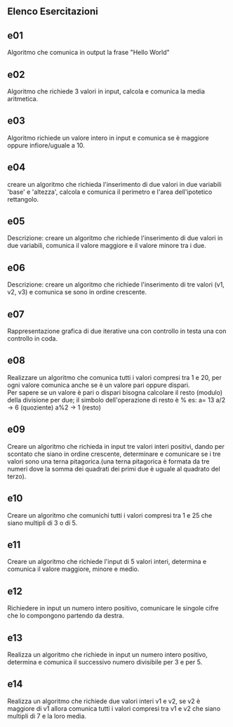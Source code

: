 ## Elenco Esercitazioni ##

## e01 
Algoritmo che comunica in output la frase "Hello World"

## e02
Algoritmo che richiede 3 valori in input, calcola e comunica la media aritmetica.  

## e03  
Algoritmo richiede un valore intero in input e comunica se è maggiore oppure infiore/uguale a 10.  

## e04   
creare un algoritmo che richieda l'inserimento di due valori in due variabili 'base' e 'altezza', calcola e comunica il perimetro e l'area dell'ipotetico rettangolo.  

## e05 
Descrizione: creare un algoritmo che richiede l'inserimento di due valori in due variabili, comunica il valore maggiore e il valore minore tra i due.  

## e06  
Descrizione: creare un algoritmo che richiede l'inserimento di tre valori (v1, v2, v3) e comunica se sono in ordine crescente.

## e07  
Rappresentazione grafica di due iterative una con controllo in testa una con controllo in coda.

## e08  
Realizzare un algoritmo che comunica tutti i valori compresi tra 1 e 20, per ogni valore comunica anche se è un valore pari oppure dispari.  
Per sapere se un valore è pari o dispari bisogna calcolare il resto (modulo) della divisione per due; il simbolo dell'operazione di resto è %
es: a= 13 a/2 -> 6 (quoziente) a%2 -> 1 (resto)

## e09  
Creare un algoritmo che richieda in input tre valori interi positivi, dando per scontato che siano in ordine crescente, determinare e comunicare se i tre valori sono una terna pitagorica.(una terna pitagorica è formata da tre numeri dove la somma dei quadrati dei primi due è uguale al quadrato del terzo).

## e10  
Creare un algoritmo che comunichi tutti i valori compresi tra 1 e 25 che siano multipli di 3 o di 5.  

## e11  
Creare un algoritmo che richiede l'input di 5 valori interi, determina e comunica il valore maggiore, minore e medio.

## e12  
Richiedere in input un numero intero positivo, comunicare le singole cifre che lo compongono partendo da destra.

## e13  
Realizza un algoritmo che richiede in input un numero intero positivo, determina e comunica il successivo numero divisibile per 3 e per 5.

## e14  
Realizza un algoritmo che richiede due valori interi v1 e v2, se v2 è maggiore di v1 allora comunica tutti i valori compresi tra v1 e v2 che siano multipli di 7 e la loro media.